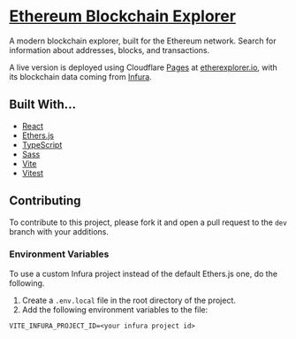 # [Ethereum Blockchain Explorer](https://etherexplorer.io)

A modern blockchain explorer, built for the Ethereum network. Search for information about addresses, blocks, and transactions.

A live version is deployed using Cloudflare [Pages](https://pages.cloudflare.com/) at [etherexplorer.io](https://etherexplorer.io), with its blockchain data coming from [Infura](https://infura.io).

## Built With...

- [React](https://reactjs.org)
- [Ethers.js](https://docs.ethers.io/v5)
- [TypeScript](https://www.typescriptlang.org)
- [Sass](https://sass-lang.com)
- [Vite](https://vitejs.dev)
- [Vitest](https://vitest.dev)

## Contributing

To contribute to this project, please fork it and open a pull request to the `dev` branch with your additions.

### Environment Variables

To use a custom Infura project instead of the default Ethers.js one, do the following.

1. Create a `.env.local` file in the root directory of the project.
2. Add the following environment variables to the file:

```
VITE_INFURA_PROJECT_ID=<your infura project id>
```
